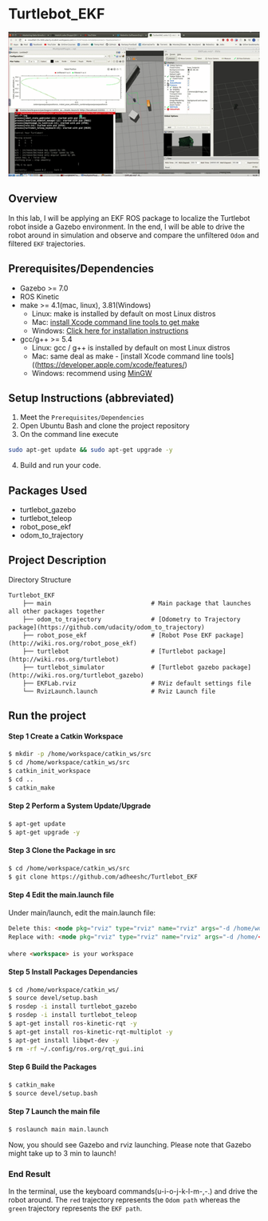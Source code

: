 # Turtlebot_EKF

<p align="center">
  <img src="/Images/world.gif" alt="obstacle">
</p>
  
## Overview  
In this lab, I will be applying an EKF ROS package to localize the Turtlebot robot inside a Gazebo environment. In the end, I will be able to drive the robot around in simulation and observe and compare the unfiltered `Odom` and filtered `EKF` trajectories.

## Prerequisites/Dependencies  
* Gazebo >= 7.0  
* ROS Kinetic  
* make >= 4.1(mac, linux), 3.81(Windows)
  * Linux: make is installed by default on most Linux distros
  * Mac: [install Xcode command line tools to get make](https://developer.apple.com/xcode/features/)
  * Windows: [Click here for installation instructions](http://gnuwin32.sourceforge.net/packages/make.htm)
* gcc/g++ >= 5.4
  * Linux: gcc / g++ is installed by default on most Linux distros
  * Mac: same deal as make - [install Xcode command line tools]((https://developer.apple.com/xcode/features/)
  * Windows: recommend using [MinGW](http://www.mingw.org/)
## Setup Instructions (abbreviated)  
1. Meet the `Prerequisites/Dependencies`  
2. Open Ubuntu Bash and clone the project repository  
3. On the command line execute  
```bash
sudo apt-get update && sudo apt-get upgrade -y
```
4. Build and run your code.  

## Packages Used

- turtlebot_gazebo
- turtlebot_teleop
- robot_pose_ekf
- odom_to_trajectory

## Project Description  
Directory Structure  
```
Turtlebot_EKF                         
    ├── main                            # Main package that launches all other packages together
    ├── odom_to_trajectory              # [Odometry to Trajectory package](https://github.com/udacity/odom_to_trajectory)
    ├── robot_pose_ekf                  # [Robot Pose EKF package](http://wiki.ros.org/robot_pose_ekf)
    ├── turtlebot                       # [Turtlebot package](http://wiki.ros.org/turtlebot)
    ├── turtlebot_simulator             # [Turtlebot gazebo package](http://wiki.ros.org/turtlebot_gazebo)
    ├── EKFLab.rviz                     # RViz default settings file
    └── RvizLaunch.launch               # Rviz Launch file
```

## Run the project  

#### Step 1 Create a Catkin Workspace
```sh
$ mkdir -p /home/workspace/catkin_ws/src
$ cd /home/workspace/catkin_ws/src
$ catkin_init_workspace
$ cd ..
$ catkin_make
```

#### Step 2 Perform a System Update/Upgrade
```sh
$ apt-get update
$ apt-get upgrade -y
```

#### Step 3 Clone the Package in src
```sh
$ cd /home/workspace/catkin_ws/src
$ git clone https://github.com/adheeshc/Turtlebot_EKF
```

#### Step 4 Edit the main.launch file
Under main/launch, edit the main.launch file:
```html
Delete this: <node pkg="rviz" type="rviz" name="rviz" args="-d /home/workspace/catkin_ws/src/EKFLab.rviz"/>
Replace with: <node pkg="rviz" type="rviz" name="rviz" args="-d /home/<workspace>/catkin_ws/src/EKFLab.rviz"/>

where <workspace> is your workspace
```

#### Step 5 Install Packages Dependancies
```sh
$ cd /home/workspace/catkin_ws/
$ source devel/setup.bash
$ rosdep -i install turtlebot_gazebo
$ rosdep -i install turtlebot_teleop
$ apt-get install ros-kinetic-rqt -y
$ apt-get install ros-kinetic-rqt-multiplot -y
$ apt-get install libqwt-dev -y
$ rm -rf ~/.config/ros.org/rqt_gui.ini
```

#### Step 6 Build the Packages
```sh
$ catkin_make
$ source devel/setup.bash
```

#### Step 7 Launch the main file
```sh
$ roslaunch main main.launch
```
Now, you should see Gazebo and rviz launching. Please note that Gazebo might take up to 3 min to launch! 


### End Result
In the terminal, use the keyboard commands(u-i-o-j-k-l-m-,-.) and drive the robot around. The `red` trajectory represents the `Odom path` whereas the `green` trajectory represents the `EKF path`.